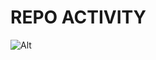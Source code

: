 # REPO ACTIVITY
![Alt](https://repobeats.axiom.co/api/embed/2fd0f6be875ea80700f509551e3a5cdb7a6164e1.svg "Repobeats analytics image")
